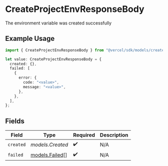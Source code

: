 # CreateProjectEnvResponseBody

The environment variable was created successfully

## Example Usage

```typescript
import { CreateProjectEnvResponseBody } from "@vercel/sdk/models/createprojectenvop.js";

let value: CreateProjectEnvResponseBody = {
  created: {},
  failed: [
    {
      error: {
        code: "<value>",
        message: "<value>",
      },
    },
  ],
};
```

## Fields

| Field                                  | Type                                   | Required                               | Description                            |
| -------------------------------------- | -------------------------------------- | -------------------------------------- | -------------------------------------- |
| `created`                              | *models.Created*                       | :heavy_check_mark:                     | N/A                                    |
| `failed`                               | [models.Failed](../models/failed.md)[] | :heavy_check_mark:                     | N/A                                    |